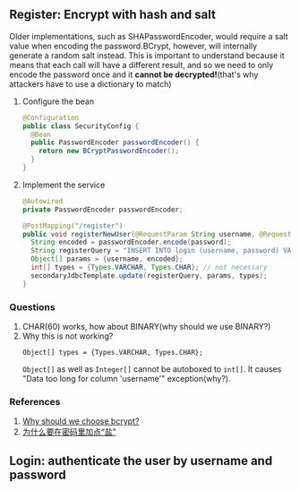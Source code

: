 ## Register: Encrypt with hash and salt

Older implementations, such as SHAPasswordEncoder, would require a salt value when encoding the password.BCrypt, however, will internally generate a random salt instead. This is important to understand because it means that each call will have a different result, and so we need to only encode the password once and it **cannot be decrypted!**(that's why attackers have to use a dictionary to match)

1. Configure the bean
    ```java
    @Configuration
    public class SecurityConfig {
      @Bean
      public PasswordEncoder passwordEncoder() {
        return new BCryptPasswordEncoder();
      }
    }
    ```
2. Implement the service
    ```java
    @Autowired
    private PasswordEncoder passwordEncoder;

    @PostMapping("/register")
    public void registerNewUser(@RequestParam String username, @RequestParam String password) {
      String encoded = passwordEncoder.encode(password);
      String registerQuery = "INSERT INTO login (username, password) VALUES(?,?)";
      Object[] params = {username, encoded};
      int[] types = {Types.VARCHAR, Types.CHAR}; // not necessary
      secondaryJdbcTemplate.update(registerQuery, params, types);
    }
    ```

### Questions
1. CHAR(60) works, how about BINARY(why should we use BINARY?)
2. Why this is not working? 
    ```
    Object[] types = {Types.VARCHAR, Types.CHAR};
    ```
    `Object[]` as well as `Integer[]` cannot be autoboxed to `int[]`. It causes "Data too long for column 'username'" exception(why?).

### References
1. [Why should we choose bcrypt?](https://codahale.com/how-to-safely-store-a-password/)
2. [为什么要在密码里加点“盐”](https://libuchao.com/2013/07/05/password-salt)

## Login: authenticate the user by username and password
